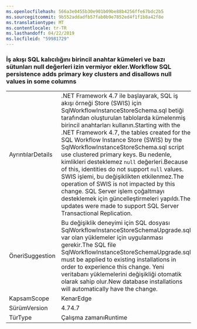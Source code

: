 ```yaml
---
ms.openlocfilehash: 566a3e0455b30e901b09be88b4256ffe67bdc2b5
ms.sourcegitcommit: 9b552addadfb57fab0b9e7852ed4f1f1b8a42f8e
ms.translationtype: MT
ms.contentlocale: tr-TR
ms.lasthandoff: 04/22/2019
ms.locfileid: "59981729"
---
```

### <a name="workflow-sql-persistence-adds-primary-key-clusters-and-disallows-null-values-in-some-columns"></a><span data-ttu-id="331d6-101">İş akışı SQL kalıcılığını birincil anahtar kümeleri ve bazı sütunları null değerleri izin vermiyor ekler.</span><span class="sxs-lookup"><span data-stu-id="331d6-101">Workflow SQL persistence adds primary key clusters and disallows null values in some columns</span></span>

|   |   |
|---|---|
|<span data-ttu-id="331d6-102">Ayrıntılar</span><span class="sxs-lookup"><span data-stu-id="331d6-102">Details</span></span>|<span data-ttu-id="331d6-103">.NET Framework 4.7 ile başlayarak, SQL iş akışı örneği Store (SWIS) için SqlWorkflowInstanceStoreSchema.sql betiği tarafından oluşturulan tablolarda kümelenmiş birincil anahtarları kullanın.</span><span class="sxs-lookup"><span data-stu-id="331d6-103">Starting with the .NET Framework 4.7, the tables created for the SQL Workflow Instance Store (SWIS) by the SqlWorkflowInstanceStoreSchema.sql script use clustered primary keys.</span></span> <span data-ttu-id="331d6-104">Bu nedenle, kimlikleri desteklemez <code>null</code> değerleri.</span><span class="sxs-lookup"><span data-stu-id="331d6-104">Because of this, identities do not support <code>null</code> values.</span></span> <span data-ttu-id="331d6-105">SWIS işlemi, bu değişiklikten etkilenmez.</span><span class="sxs-lookup"><span data-stu-id="331d6-105">The operation of SWIS is not impacted by this change.</span></span> <span data-ttu-id="331d6-106">SQL Server işlem çoğaltmayı desteklemek için güncelleştirmeleri yapıldı.</span><span class="sxs-lookup"><span data-stu-id="331d6-106">The updates were made to support SQL Server Transactional Replication.</span></span>|
|<span data-ttu-id="331d6-107">Öneri</span><span class="sxs-lookup"><span data-stu-id="331d6-107">Suggestion</span></span>|<span data-ttu-id="331d6-108">Bu değişiklik deneyimi için SQL dosyası SqlWorkflowInstanceStoreSchemaUpgrade.sql var olan yüklemeler için uygulanması gerekir.</span><span class="sxs-lookup"><span data-stu-id="331d6-108">The SQL file SqlWorkflowInstanceStoreSchemaUpgrade.sql must be applied to existing installations in order to experience this change.</span></span> <span data-ttu-id="331d6-109">Yeni veritabanı yüklemelerini değişikliği otomatik olarak sahip olur.</span><span class="sxs-lookup"><span data-stu-id="331d6-109">New database installations will automatically have the change.</span></span>|
|<span data-ttu-id="331d6-110">Kapsam</span><span class="sxs-lookup"><span data-stu-id="331d6-110">Scope</span></span>|<span data-ttu-id="331d6-111">Kenar</span><span class="sxs-lookup"><span data-stu-id="331d6-111">Edge</span></span>|
|<span data-ttu-id="331d6-112">Sürüm</span><span class="sxs-lookup"><span data-stu-id="331d6-112">Version</span></span>|<span data-ttu-id="331d6-113">4.7</span><span class="sxs-lookup"><span data-stu-id="331d6-113">4.7</span></span>|
|<span data-ttu-id="331d6-114">Tür</span><span class="sxs-lookup"><span data-stu-id="331d6-114">Type</span></span>|<span data-ttu-id="331d6-115">Çalışma zamanı</span><span class="sxs-lookup"><span data-stu-id="331d6-115">Runtime</span></span>|
